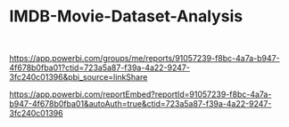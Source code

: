 # IMDB-Movie-Dataset-Analysis

<br>

 

https://app.powerbi.com/groups/me/reports/91057239-f8bc-4a7a-b947-4f678b0fba01?ctid=723a5a87-f39a-4a22-9247-3fc240c01396&pbi_source=linkShare

https://app.powerbi.com/reportEmbed?reportId=91057239-f8bc-4a7a-b947-4f678b0fba01&autoAuth=true&ctid=723a5a87-f39a-4a22-9247-3fc240c01396

